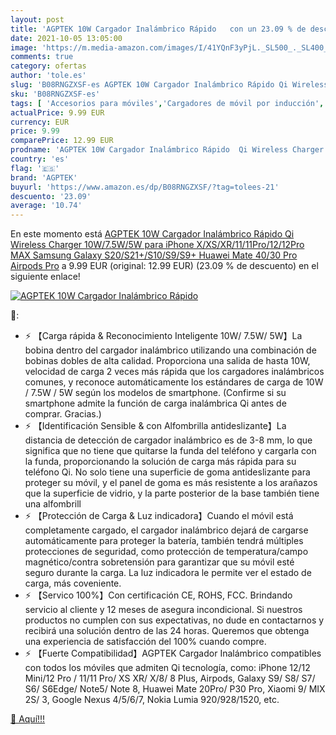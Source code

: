 ```yaml
---
layout: post
title: 'AGPTEK 10W Cargador Inalámbrico Rápido   con un 23.09 % de descuento'
date: 2021-10-05 13:05:00
image: 'https://m.media-amazon.com/images/I/41YQnF3yPjL._SL500_._SL400_.jpg'
comments: true
category: ofertas
author: 'tole.es'
slug: 'B08RNGZXSF-es AGPTEK 10W Cargador Inalámbrico Rápido Qi Wireless Charger...'
sku: 'B08RNGZXSF-es'
tags: [ 'Accesorios para móviles','Cargadores de móvil por inducción','Cargadores para móviles','Comunicación móvil y accesorios','Electrónica','agptek','iphone', ]
actualPrice: 9.99 EUR
currency: EUR
price: 9.99
comparePrice: 12.99 EUR
prodname: 'AGPTEK 10W Cargador Inalámbrico Rápido  Qi Wireless Charger 10W/7.5W/5W para iPhone X/XS/XR/11/11Pro/12/12Pro MAX  Samsung Galaxy S20/S21+/S10/S9/S9+  Huawei Mate 40/30 Pro  Airpods Pro'
country: 'es'
flag: '🇪🇸'
brand: 'AGPTEK'
buyurl: 'https://www.amazon.es/dp/B08RNGZXSF/?tag=tolees-21'
descuento: '23.09'
average: '10.74'
---
```


En este momento está [AGPTEK 10W Cargador Inalámbrico Rápido  Qi Wireless Charger 10W/7.5W/5W para iPhone X/XS/XR/11/11Pro/12/12Pro MAX  Samsung Galaxy S20/S21+/S10/S9/S9+  Huawei Mate 40/30 Pro  Airpods Pro](https://www.amazon.es/dp/B08RNGZXSF/?tag=tolees-21) a 9.99 EUR (original: 12.99 EUR) (23.09 %  de descuento) en el siguiente enlace!

[![AGPTEK 10W Cargador Inalámbrico Rápido  ](https://m.media-amazon.com/images/I/41YQnF3yPjL._SL500_._SL400_.jpg)](https://www.amazon.es/dp/B08RNGZXSF/?tag=tolees-21)

🔎:

- ⚡ 【Carga rápida & Reconocimiento Inteligente 10W/ 7.5W/ 5W】La bobina dentro del cargador inalámbrico utilizando una combinación de bobinas dobles de alta calidad. Proporciona una salida de hasta 10W, velocidad de carga 2 veces más rápida que los cargadores inalámbricos comunes, y reconoce automáticamente los estándares de carga de 10W / 7.5W / 5W según los modelos de smartphone. (Confirme si su smartphone admite la función de carga inalámbrica Qi antes de comprar. Gracias.)
- ⚡ 【Identificación Sensible & con Alfombrilla antideslizante】La distancia de detección de cargador inalámbrico es de 3-8 mm, lo que significa que no tiene que quitarse la funda del teléfono y cargarla con la funda, proporcionando la solución de carga más rápida para su teléfono Qi. No solo tiene una superficie de goma antideslizante para proteger su móvil, y el panel de goma es más resistente a los arañazos que la superficie de vidrio, y la parte posterior de la base también tiene una alfombrill
- ⚡ 【Protección de Carga & Luz indicadora】Cuando el móvil está completamente cargado, el cargador inalámbrico dejará de cargarse automáticamente para proteger la batería, también tendrá múltiples protecciones de seguridad, como protección de temperatura/campo magnético/contra sobretensión para garantizar que su móvil esté seguro durante la carga. La luz indicadora le permite ver el estado de carga, más coveniente.
- ⚡ 【Servico 100%】Con certificación CE, ROHS, FCC. Brindando servicio al cliente y 12 meses de asegura incondicional. Si nuestros productos no cumplen con sus expectativas, no dude en contactarnos y recibirá una solución dentro de las 24 horas. Queremos que obtenga una experiencia de satisfacción del 100% cuando compre.
- ⚡ 【Fuerte Compatibilidad】AGPTEK Cargador Inalámbrico compatibles con todos los móviles que admiten Qi tecnología, como: iPhone 12/12 Mini/12 Pro / 11/11 Pro/ XS XR/ X/8/ 8 Plus, Airpods, Galaxy S9/ S8/ S7/ S6/ S6Edge/ Note5/ Note 8, Huawei Mate 20Pro/ P30 Pro, Xiaomi 9/ MIX 2S/ 3, Google Nexus 4/5/6/7, Nokia Lumia 920/928/1520, etc.

[🛒 Aquí!!!](https://www.amazon.es/dp/B08RNGZXSF/?tag=tolees-21)
